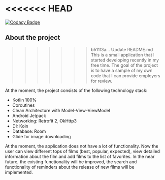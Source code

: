 <<<<<<< HEAD
=======
[![Codacy Badge](https://app.codacy.com/project/badge/Grade/7abd81b84bbe4a869a54a753df1268c3)](https://www.codacy.com/gh/AleksandrKushnirr/EasyToFind/dashboard?utm_source=github.com&amp;utm_medium=referral&amp;utm_content=AleksandrKushnirr/EasyToFind&amp;utm_campaign=Badge_Grade)

## About the project

>>>>>>> b511f3a... Update README.md
This is a small application that I started developing recently in my free time. The goal of the project is to have a sample of my own code that I can provide employers for review.

  At the moment, the project consists of the following technology stack:
  - Kotlin 100%
  - Coroutines
  - Clean Architecture with Model-View-ViewModel
  - Android Jetpack
  - Networking: Retrofit 2, OkHttp3
  - DI: Koin
  - Database: Room
  - Glide for image downloading 

At the moment, the application does not have a lot of functionality. Now the user can view different tops of films (best, popular, expected), view detailed information about the film and add films to the list of favorites. In the near future, the existing functionality will be improved, the search and functionality of reminders about the release of new films will be implemented.


